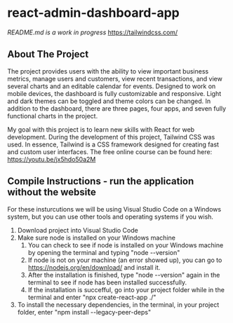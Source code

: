 # react-admin-dashboard-app
*README.md is a work in progress* https://tailwindcss.com/
## About The Project
The project provides users with the ability to view important business metrics, manage users and customers, view recent transactions, and view several charts and an editable calendar for events. Designed to work on mobile devices, the dashboard is fully customizable and responsive. Light and dark themes can be toggled and theme colors can be changed. In addition to the dashboard, there are three pages, four apps, and seven fully functional charts in the project.

My goal with this project is to learn new skills with React for web development. During the development of this project, Tailwind CSS was used. In essence, Tailwind is a CSS framework designed for creating fast and custom user interfaces. The free online course can be found here: https://youtu.be/jx5hdo50a2M

## Compile Instructions - run the application without the website
For these insturcutions we will be using Visual Studio Code on a Windows system, but you can use other tools and operating systems if you wish.
1. Download project into Visual Studio Code
2. Make sure node is installed on your Windows machine
   1. You can check to see if node is installed on your Windows machine by opening the terminal and typing "node --version"
   2. If node is not on your machine (an error showed up), you can go to https://nodejs.org/en/download/ and install it.
   3. After the installation is finished, type "node --version" again in the terminal to see if node has been installed successfully.
   4. If the installation is succefful, go into your project folder while in the terminal and enter "npx create-react-app ./"
3. To install the necessary dependencies, in the terminal, in your project folder, enter "npm install 
--legacy-peer-deps"
